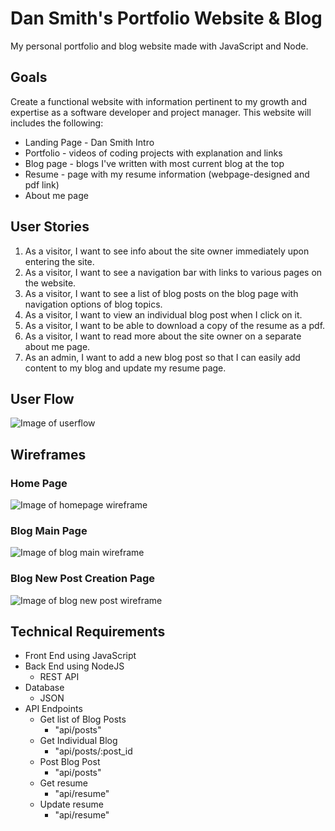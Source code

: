 # Dan Smith's Portfolio Website & Blog

My personal portfolio and blog website made with JavaScript and Node.

## Goals

Create a functional website with information pertinent to my growth and expertise as a software developer and project manager. This website will includes the following:

- Landing Page - Dan Smith Intro
- Portfolio - videos of coding projects with explanation and links
- Blog page - blogs I've written with most current blog at the top
- Resume - page with my resume information (webpage-designed and pdf link)
- About me page

## User Stories

1. As a visitor, I want to see info about the site owner immediately upon entering the site.
2. As a visitor, I want to see a navigation bar with links to various pages on the website.
3. As a visitor, I want to see a list of blog posts on the blog page with navigation options of blog topics.
4. As a visitor, I want to view an individual blog post when I click on it.
5. As a visitor, I want to be able to download a copy of the resume as a pdf.
6. As a visitor, I want to read more about the site owner on a separate about me page.
7. As an admin, I want to add a new blog post so that I can easily add content to my blog and update my resume page.

## User Flow

![Image of userflow](https://github.com/SpideyFanDan/dansmith-portfolio-blog/blob/main/Assets/portfolio-adminuserflow.jpg)

## Wireframes

### Home Page

![Image of homepage wireframe](https://github.com/SpideyFanDan/dansmith-portfolio-blog/blob/main/Assets/home.jpg)

### Blog Main Page

![Image of blog main wireframe](https://github.com/SpideyFanDan/dansmith-portfolio-blog/blob/main/Assets/blog-main.jpg)

### Blog New Post Creation Page

![Image of blog new post wireframe](https://github.com/SpideyFanDan/dansmith-portfolio-blog/blob/main/Assets/blog-new-post.jpg)

## Technical Requirements

- Front End using JavaScript
- Back End using NodeJS
  - REST API
- Database
  - JSON
- API Endpoints
  - Get list of Blog Posts
    - "api/posts"
  - Get Individual Blog
    - "api/posts/:post_id
  - Post Blog Post
    - "api/posts"
  - Get resume
    - "api/resume"
  - Update resume
    - "api/resume"
